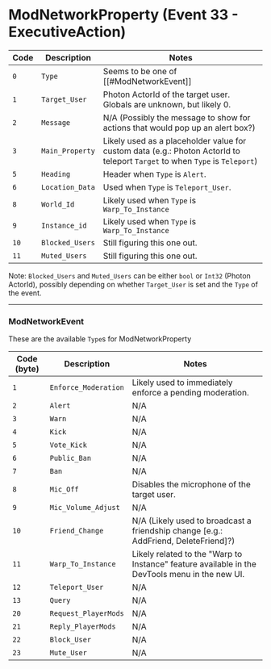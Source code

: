 # ModNetworkProperty (Event 33 - ExecutiveAction)

| Code | Description     | Notes                                                                                                                       |
| ---- | --------------- | --------------------------------------------------------------------------------------------------------------------------- |
| `0`  | `Type`          | Seems to be one of [[#ModNetworkEvent]]                                                                                     |
| `1`  | `Target_User`   | Photon ActorId of the target user. Globals are unknown, but likely 0.                                                       |
| `2`  | `Message`       | N/A  (Possibly the message to show for actions that would pop up an alert box?)                                             |
| `3`  | `Main_Property` | Likely used as a placeholder value for custom data (e.g.: Photon ActorId to teleport `Target` to when `Type` is `Teleport`) |
| `5`  | `Heading`       | Header when `Type` is `Alert`.                                                                                              |
| `6`  | `Location_Data` | Used when `Type` is `Teleport_User`.                                                                                        | 
| `8`  | `World_Id`      | Likely used when `Type` is `Warp_To_Instance`                                                                               |
| `9`  | `Instance_id`   | Likely used when `Type` is `Warp_To_Instance`                                                                               |
| `10` | `Blocked_Users` | Still figuring this one out.                                                                                                |
| `11` | `Muted_Users`   | Still figuring this one out.                                                                                                |

Note: `Blocked_Users` and `Muted_Users` can be either `bool` or `Int32` (Photon ActorId), possibly depending on whether `Target_User` is set and the `Type` of the event.

---

### ModNetworkEvent
These are the available `Type`s for ModNetworkProperty


| Code (byte) | Description          | Notes                                                                                          |
| ----------- | -------------------- | ---------------------------------------------------------------------------------------------- |
| `1`         | `Enforce_Moderation` | Likely used to immediately enforce a pending moderation.                                       |
| `2`         | `Alert`              | N/A                                                                                            |
| `3`         | `Warn`               | N/A                                                                                            |
| `4`         | `Kick`               | N/A                                                                                            |
| `5`         | `Vote_Kick`          | N/A                                                                                            |
| `6`         | `Public_Ban`         | N/A                                                                                            |
| `7`         | `Ban`                | N/A                                                                                            |
| `8`         | `Mic_Off`            | Disables the microphone of the target user.                                                    |
| `9`         | `Mic_Volume_Adjust`  | N/A                                                                                            |
| `10`        | `Friend_Change`      | N/A (Likely used to broadcast a friendship change [e.g.: AddFriend, DeleteFriend]?)            |
| `11`        | `Warp_To_Instance`   | Likely related to the "Warp to Instance" feature available in the DevTools menu in the new UI. |
| `12`        | `Teleport_User`      | N/A                                                                                            |
| `13`        | `Query`              | N/A                                                                                            |
| `20`        | `Request_PlayerMods` | N/A                                                                                            |
| `21`        | `Reply_PlayerMods`   | N/A                                                                                            |
| `22`        | `Block_User`         | N/A                                                                                            |
| `23`        | `Mute_User`          | N/A                                                                                            |
